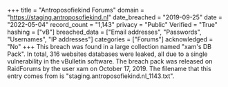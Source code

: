 +++
title = "Antroposofiekind Forums"
domain = "https://staging.antroposofiekind.nl"
date_breached = "2019-09-25"
date = "2022-05-04"
record_count = "1,143"
privacy = "Public"
Verified = "True"
hashing = ["vB"]
breached_data = ["Email addresses", "Passwords", "Usernames", "IP addresses"]
categories = ["Forums"]
acknowledged = "No"
+++
This breach was found in a large collection named "xam's DB Pack". In total, 316 websites databases were leaked, all due to a single vulnerability in the vBulletin software. The breach pack was released on RaidForums by the user xam on October 17, 2019. The filename that this entry comes from is "staging.antroposofiekind.nl_1143.txt".
